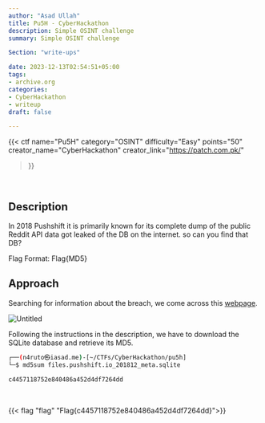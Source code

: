 ```yaml
---
author: "Asad Ullah"
title: Pu5H - CyberHackathon
description: Simple OSINT challenge
summary: Simple OSINT challenge

Section: "write-ups"

date: 2023-12-13T02:54:51+05:00
tags: 
- archive.org
categories:
- CyberHackathon
- writeup
draft: false

---
```



{{< 
ctf 
name="Pu5H"
category="OSINT" 
difficulty="Easy"
points="50"  
creator_name="CyberHackathon" creator_link="https://patch.com.pk/" 
>}}


&nbsp;
&nbsp;


## Description

In 2018 Pushshift it is primarily known for its complete dump of the public Reddit API data got leaked of the DB on the internet. so can you find that DB?

Flag Format: Flag{MD5}

## Approach

Searching for information about the breach, we come across this [webpage](https://archive.org/download/files.pushshift.io_201812).

![Untitled](/write-ups/cyberhackathon/pu5h/Untitled%20(80).png)

Following the instructions in the description, we have to download the SQLite database and retrieve its MD5.

```bash
┌──(n4ruto㉿iasad.me)-[~/CTFs/CyberHackathon/pu5h]
└─$ md5sum files.pushshift.io_201812_meta.sqlite

c4457118752e840486a452d4df7264dd
```

&nbsp;

{{< flag "flag" "Flag{c4457118752e840486a452d4df7264dd}">}}

&nbsp;

&nbsp;

